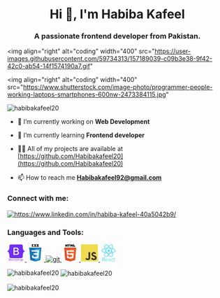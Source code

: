 <h1 align="center">Hi 👋, I'm Habiba Kafeel</h1>
<h3 align="center">A passionate frontend developer from Pakistan.</h3>

<img align="right" alt="coding" width="400" src="https://user-images.githubusercontent.com/59734313/157189039-c09b3e38-9f42-42c0-ab54-14f1574190a7.gif"

<img align="right" alt="coding" width="400" src="https://www.shutterstock.com/image-photo/programmer-people-working-laptops-smartphones-600nw-2473384115.jpg"

<p align="left"> <img src="https://komarev.com/ghpvc/?username=habibakafeel20&label=Profile%20views&color=0e75b6&style=flat" alt="habibakafeel20" /> </p>

- 🔭 I’m currently working on **Web Development**

- 🌱 I’m currently learning **Frontend developer**

- 👨‍💻 All of my projects are available at [https://github.com/Habibakafeel20](https://github.com/Habibakafeel20)

- 📫 How to reach me **Habibakafeel92@gmail.com**

<h3 align="left">Connect with me:</h3>
<p align="left">
<a href="https://linkedin.com/in/https://www.linkedin.com/in/habiba-kafeel-40a5042b9/" target="blank"><img align="center" src="https://raw.githubusercontent.com/rahuldkjain/github-profile-readme-generator/master/src/images/icons/Social/linked-in-alt.svg" alt="https://www.linkedin.com/in/habiba-kafeel-40a5042b9/" height="30" width="40" /></a>
</p>

<h3 align="left">Languages and Tools:</h3>
<p align="left"> <a href="https://getbootstrap.com" target="_blank" rel="noreferrer"> <img src="https://raw.githubusercontent.com/devicons/devicon/master/icons/bootstrap/bootstrap-plain-wordmark.svg" alt="bootstrap" width="40" height="40"/> </a> <a href="https://www.w3schools.com/css/" target="_blank" rel="noreferrer"> <img src="https://raw.githubusercontent.com/devicons/devicon/master/icons/css3/css3-original-wordmark.svg" alt="css3" width="40" height="40"/> </a> <a href="https://git-scm.com/" target="_blank" rel="noreferrer"> <img src="https://www.vectorlogo.zone/logos/git-scm/git-scm-icon.svg" alt="git" width="40" height="40"/> </a> <a href="https://www.w3.org/html/" target="_blank" rel="noreferrer"> <img src="https://raw.githubusercontent.com/devicons/devicon/master/icons/html5/html5-original-wordmark.svg" alt="html5" width="40" height="40"/> </a> <a href="https://developer.mozilla.org/en-US/docs/Web/JavaScript" target="_blank" rel="noreferrer"> <img src="https://raw.githubusercontent.com/devicons/devicon/master/icons/javascript/javascript-original.svg" alt="javascript" width="40" height="40"/> </a> <a href="https://reactjs.org/" target="_blank" rel="noreferrer"> <img src="https://raw.githubusercontent.com/devicons/devicon/master/icons/react/react-original-wordmark.svg" alt="react" width="40" height="40"/> </a> </p>

<p><img align="left" src="https://github-readme-stats.vercel.app/api/top-langs?username=habibakafeel20&show_icons=true&locale=en&layout=compact" alt="habibakafeel20" /></p>

<p>&nbsp;<img align="center" src="https://github-readme-stats.vercel.app/api?username=habibakafeel20&show_icons=true&locale=en" alt="habibakafeel20" /></p>

<p><img align="center" src="https://github-readme-streak-stats.herokuapp.com/?user=habibakafeel20&" alt="habibakafeel20" /></p>
